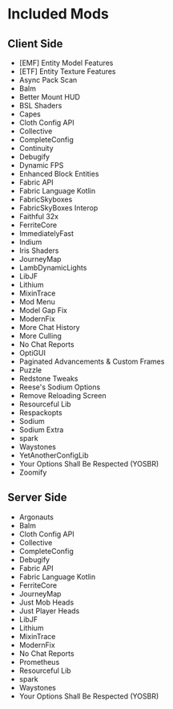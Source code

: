 # Included Mods

## Client Side

* [EMF] Entity Model Features
* [ETF] Entity Texture Features
* Async Pack Scan
* Balm
* Better Mount HUD
* BSL Shaders
* Capes
* Cloth Config API
* Collective
* CompleteConfig
* Continuity
* Debugify
* Dynamic FPS
* Enhanced Block Entities
* Fabric API
* Fabric Language Kotlin
* FabricSkyboxes
* FabricSkyBoxes Interop
* Faithful 32x
* FerriteCore
* ImmediatelyFast
* Indium
* Iris Shaders
* JourneyMap
* LambDynamicLights
* LibJF
* Lithium
* MixinTrace
* Mod Menu
* Model Gap Fix
* ModernFix
* More Chat History
* More Culling
* No Chat Reports
* OptiGUI
* Paginated Advancements & Custom Frames
* Puzzle
* Redstone Tweaks
* Reese's Sodium Options
* Remove Reloading Screen
* Resourceful Lib
* Respackopts
* Sodium
* Sodium Extra
* spark
* Waystones
* YetAnotherConfigLib
* Your Options Shall Be Respected (YOSBR)
* Zoomify

## Server Side

* Argonauts
* Balm
* Cloth Config API
* Collective
* CompleteConfig
* Debugify
* Fabric API
* Fabric Language Kotlin
* FerriteCore
* JourneyMap
* Just Mob Heads
* Just Player Heads
* LibJF
* Lithium
* MixinTrace
* ModernFix
* No Chat Reports
* Prometheus
* Resourceful Lib
* spark
* Waystones
* Your Options Shall Be Respected (YOSBR)
